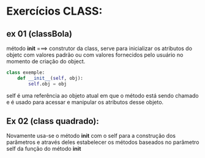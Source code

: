 # Exercícios CLASS:

## ex 01 (classBola)
método __init__ ===> construtor da class, serve para inicializar os atributos do objetc com valores padrão ou com valores fornecidos pelo usuário no momento de criação do object.
```python
class exemple:
    def __init__(self, obj):
        self.obj = obj
```
self é uma referência ao objeto atual em que o método está sendo chamado e é usado para acessar e manipular os atributos desse objeto.

## Ex 02 (class quadrado):
Novamente usa-se o método __init__ com o self para a construção dos parâmetros e através deles estabelecer os métodos baseados no parâmetro self da função do método __init__

